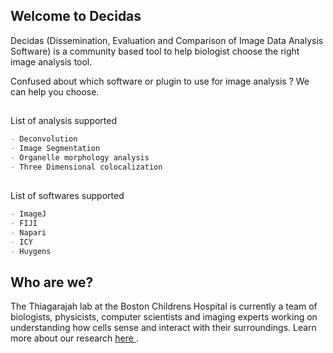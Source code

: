 ## Welcome to Decidas

Decidas (Dissemination, Evaluation and Comparison of Image Data Analysis Software) is a community based tool to help biologist choose the right image analysis tool.


Confused about which software or plugin to use for image analysis ?  We can help you choose. 

##
List of analysis supported

```markdown
- Deconvolution
- Image Segmentation
- Organelle morphology analysis
- Three Dimensional colocalization
```

##
List of softwares supported
```markdown
- ImageJ
- FIJI
- Napari
- ICY
- Huygens
```


## Who are we?

The Thiagarajah lab at the Boston Childrens Hospital is currently a team of biologists, physicists, computer scientists and imaging experts working on understanding how cells sense and interact with their surroundings. Learn more about our research <a href="http://thiagarajahlab.com/"> here </a>.
